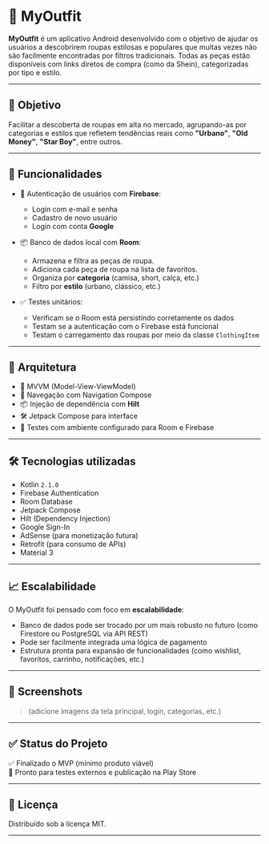 # 👕 MyOutfit

**MyOutfit** é um aplicativo Android desenvolvido com o objetivo de ajudar os usuários a descobrirem roupas estilosas e populares que muitas vezes não são facilmente encontradas por filtros tradicionais. Todas as peças estão disponíveis com links diretos de compra (como da Shein), categorizadas por tipo e estilo.

---

## 🎯 Objetivo

Facilitar a descoberta de roupas em alta no mercado, agrupando-as por categorias e estilos que refletem tendências reais como **"Urbano"**, **"Old Money"**, **"Star Boy"**, entre outros.

---

## 🧩 Funcionalidades

- 🔐 Autenticação de usuários com **Firebase**:
  - Login com e-mail e senha
  - Cadastro de novo usuário
  - Login com conta **Google**

- 📦 Banco de dados local com **Room**:
  - Armazena e filtra as peças de roupa.
  - Adiciona cada peça de roupa na lista de favoritos.
  - Organiza por **categoria** (camisa, short, calça, etc.)
  - Filtro por **estilo** (urbano, clássico, etc.)

- ✅ Testes unitários:
  - Verificam se o Room está persistindo corretamente os dados
  - Testam se a autenticação com o Firebase está funcional
  - Testam o carregamento das roupas por meio da classe `ClothingItem`

---

## 🧱 Arquitetura

- 🧠 MVVM (Model-View-ViewModel)
- 🔀 Navegação com Navigation Compose 
- 📦 Injeção de dependência com **Hilt**
- 🛠️ Jetpack Compose para interface 
- 🧪 Testes com ambiente configurado para Room e Firebase

---

## 🛠️ Tecnologias utilizadas

- Kotlin `2.1.0`
- Firebase Authentication
- Room Database
- Jetpack Compose
- Hilt (Dependency Injection)
- Google Sign-In
- AdSense (para monetização futura)
- Retrofit (para consumo de APIs)
- Material 3

---

## 📈 Escalabilidade

O MyOutfit foi pensado com foco em **escalabilidade**:

- Banco de dados pode ser trocado por um mais robusto no futuro (como Firestore ou PostgreSQL via API REST)
- Pode ser facilmente integrada uma lógica de pagamento
- Estrutura pronta para expansão de funcionalidades (como wishlist, favoritos, carrinho, notificações, etc.)

---

## 📱 Screenshots

> (adicione imagens da tela principal, login, categorias, etc.)

---

## ✅ Status do Projeto

✅ Finalizado o MVP (mínimo produto viável)  
🚀 Pronto para testes externos e publicação na Play Store  

---

## 📄 Licença

Distribuído sob a licença MIT.

---
